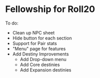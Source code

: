 # Fellowship for Roll20

To do:

* Clean up NPC sheet
* Hide button for each section
* Support for Pair stats
* "Menu" page for features
* Add Destiny Improvements
	* Add Drop-down menu
	* Add Core destinies
	* Add Expansion destinies